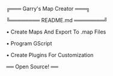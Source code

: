 ╔═══ Garry's Map Creator ═══╗

╚════════ README.md ════════╝

• Create Maps And Export To .map Files

• Program GScript

• Create Plugins For Customization

══ Open Source! ══
